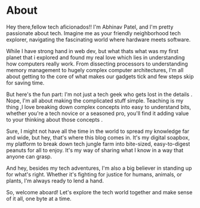 # About


Hey there,fellow tech aficionados!! I'm Abhinav Patel, and I'm pretty passionate about tech. Imagine me as your friendly neighborhood tech explorer, navigating the fascinating world where hardware meets software.

While I have strong hand in web dev, but what thats what was my first planet that i explored and found my real love which lies in understanding how computers really work. From dissecting processors to understanding memory management to hugely complex computer architectures, I'm all about getting to the core of what makes our gadgets tick and few steps skip for saving time.

But here's the fun part: I'm not just a tech geek who gets lost in the details . Nope, I'm all about making the complicated stuff simple. Teaching is my thing ,I love breaking down complex concepts into easy to understand bits, whether you're a tech novice or a seasoned pro, you'll find it adding value to your thinking about those concepts .

Sure, I might not have all the time in the world to spread my knowledge far and wide, but hey, that's where this blog comes in. It's my digital soapbox, my platform to break down tech jungle farm into bite-sized, easy-to-digest peanuts for all to enjoy. It's my way of sharing what I know in a way that anyone can grasp.

And hey, besides my tech adventures, I'm also a big believer in standing up for what's right. Whether it's fighting for justice for humans, animals, or plants, I'm always ready to lend a hand.

So, welcome aboard! Let's explore the tech world together and make sense of it all, one byte at a time.

